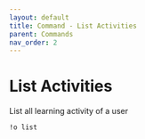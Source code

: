 ```yaml
---
layout: default
title: Command - List Activities
parent: Commands
nav_order: 2
---
```


# List Activities

List all learning activity of a user

    !o list
